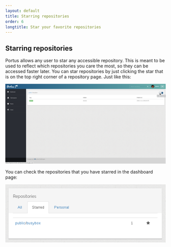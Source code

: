 ```yaml
---
layout: default
title: Starring repositories
order: 6
longtitle: Star your favorite repositories
---
```


## Starring repositories

Portus allows any user to star any accessible repository. This is meant to be
used to reflect which repositories you care the most, so they can be accessed
faster later. You can star repositories by just clicking the star that is on
the top right corner of a repository page. Just like this:

![Starring](/images/docs/star-repo.png)

You can check the repositories that you have starred in the dashboard page:

![Starring widget](/images/docs/starred-repos.png)

